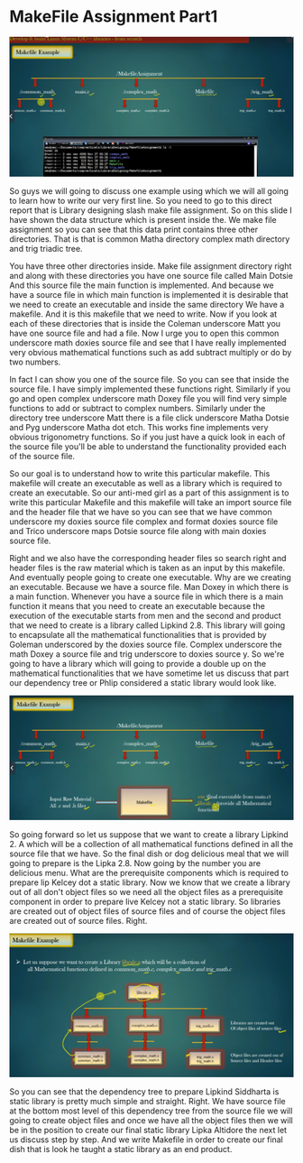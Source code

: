 # MakeFile Assignment Part1
![Alt text](../images/MakeFileAssignmentPart1_1.PNG?raw=true "Title")

So guys we will going to discuss one example using which we will all going to learn how to write our  very first line. So you need to go to this direct report that is Library designing slash make file assignment. So on this slide I have shown the data structure which is present inside the. We make file assignment so you can see that this data print contains three other directories. That is that is common Matha directory complex math directory and trig triadic tree. 

You have three other directories inside. Make file assignment directory right and along with these directories you have one source file called Main Dotsie And this source file the main function is implemented. And because we have a source file in which main function is implemented it is desirable that we need to create an executable and inside the same directory We have a makefile. And it is this makefile that we need to write. Now if you look at each of these directories that is inside the Coleman underscore Matt you have one
source file and had a file. Now I urge you to open this common underscore math doxies source file and see that I have really implemented very obvious mathematical functions such as add subtract multiply or do by two numbers. 

In fact I can show you one of the source file. So you can see that inside the source file. I have simply implemented these functions right. Similarly if you go and open complex underscore math Doxey file you will find very simple functions to add or subtract to complex numbers. Similarly under the directory tree underscore Matt there is a file click underscore Matha Dotsie and Pyg underscore Matha dot etch. This works fine implements very obvious trigonometry functions. So if you just have a quick look in each of the source file you'll be able to understand the functionality provided each of the source file.

So our goal is to understand how to write this particular makefile. This makefile will create an executable as well as a library which is required to create an executable. So our anti-med girl as a part of this assignment is to write this particular Makefile and this makefile will take an import source file and the header file that we have so you can see that we have common underscore my doxies source file complex and format doxies source file and Trico underscore maps Dotsie source file along with main doxies source file.

Right and we also have the corresponding header files so search right and header files is the raw material which is taken as an input by this makefile. And eventually people going to create one executable. Why are we creating an executable. Because we have a source file. Man Doxey in which there is a main function. Whenever you have a source file in which there is a main function it means that you need to create an executable because the execution of the executable starts from men and the second and product that we need to create is a library called Lipkind 2.8. This library will going to encapsulate all the mathematical functionalities that is provided by Goleman underscored by the doxies source file. Complex underscore the math Doxey a source file and trig underscore to doxies source y. So we're going to have a library which will going to provide a double up on the mathematical functionalities that we have sometime let us discuss that part our dependency tree or Phlip considered a static library would look like.

![Alt text](../images/MakeFileAssignmentPart1_2.PNG?raw=true "Title")

So going forward so let us suppose that we want to create a library Lipkind 2. A which will be a collection of all mathematical functions defined in all the source file that we have. So the final dish or dog delicious meal that we will going to prepare is the Lipka 2.8.  Now going by the number you are delicious menu. What are the prerequisite components which is required to prepare lip Kelcey dot a static library. Now we know that we create a library out of all don't object files so we need all the object files as a prerequisite component in order to prepare live Kelcey not a static library. So libraries are created out of object files of source files and of course the object files are created out of source files. Right.

![Alt text](../images/MakeFileAssignmentPart1_3.PNG?raw=true "Title")

So you can see that the dependency tree to prepare Lipkind Siddharta is static library is pretty much simple and straight. Right. We have source file at the bottom most level of this dependency tree from the source file we will going to create object files and once we have all the object files then we will be in the position to create our final static library Lipka Altidore the next let us discuss step by step. And we write Makefile in order to create our final dish that is look he taught a static library as an end product.




